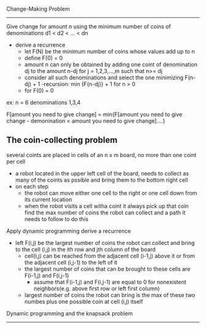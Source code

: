 Change-Making Problem

_____

Give change for amount n using the minimum number of coins of denominations d1 < d2 < ... < dn

- derive a recurrence 
    - let F(N) be the minimum number of coins whose values add up to n 
    - define F(0) = 0
    - amount n can only be obtained by adding one coint of denomination dj to the amount n-dj for j = 1,2,3,...,m such that n>= dj
    - consider all such denominations and select the one minimizing F(n-dj) + 1
    -recursion: min {F(n-dj)} + 1 for n > 0
    - for F(0) = 0

ex: n = 6
denominations 1,3,4

F[amount you need to give change] = min{F[amount you need to give change - demonination < amount you need to give change]....}

The coin-collecting problem 
---
several coints are placed in cells of an n x m board, no more than one coint per cell
- a robot located in the upper left cell of the board, needs to collect as many of the coints as pssible and bring them to the bottom right cell
- on each step
    - the robot can move either one cell to the right or one cell down from its current location
    - when the robot visits a cell witha  coint it always pick up that coin
find the max number of coins the robot can collect and a path it needs to follow to do this

Apply dynamic programming 
derive a recurrence 
- left F(i,j) be the largest number of coins the robot can collect and bring to the cell (i,j) in the ith row and jth column of the board
    - cell(i,j) can be reached from the adjacent cell (i-1,j) above it or from the adjacent cell (i,j-1) to the left of it
    - the largest number of coins that can be brought to these cells are F(i-1,j) and F(i,j-1)
        - assume that F(i-1,j) and F(i,j-1) are equal to 0 for nonexistent neighbors(e.g. above first row or left first column)
    - largest number of coins the robot can bring is the max of these two numbes plus one possible coin at cell (i,j) itself

Dynamic programming and the knapsack problem 
____
